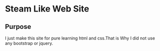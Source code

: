 # Steam Like Web Site

## Purpose
I just make this site for pure learning html and css.That is Why I did not use any bootstrap or jquery.
